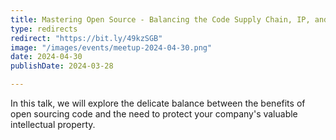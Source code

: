 ```yaml
---
title: Mastering Open Source - Balancing the Code Supply Chain, IP, and Legal Considerations
type: redirects
redirect: "https://bit.ly/49kzSGB"
image: "/images/events/meetup-2024-04-30.png"
date: 2024-04-30
publishDate: 2024-03-28

---
```


In this talk, we will explore the delicate balance between the benefits of open sourcing code and the need to protect your company's valuable intellectual property.

